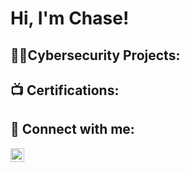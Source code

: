 <h1>Hi, I'm Chase! <br/>

<h2>👨‍💻Cybersecurity Projects:</h2>


<h2>📺 Certifications:</h2>


<h2> 🤳 Connect with me:</h2>

[<img align="left" alt="JoshMadakor | LinkedIn" width="22px" src="https://cdn.jsdelivr.net/npm/simple-icons@v3/icons/linkedin.svg" />][linkedin]

[linkedin]: https://www.linkedin.com/in/chase-hancock-38634426a/

<!--
